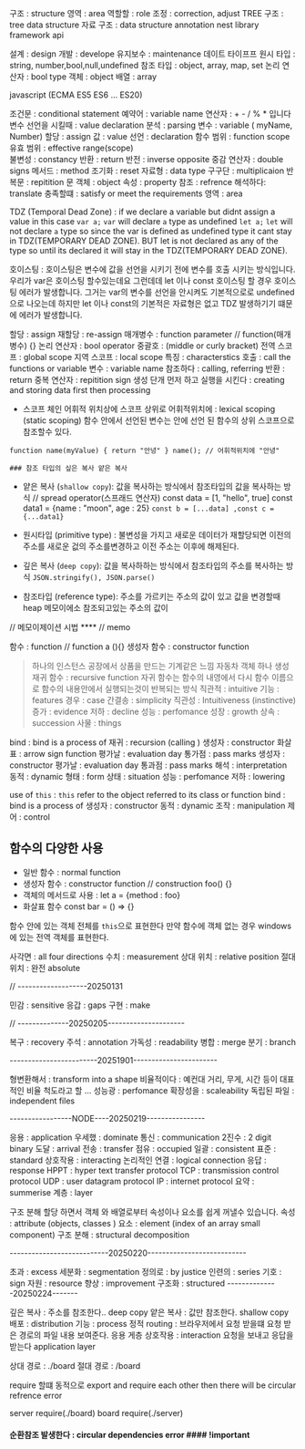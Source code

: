 

구조 : structure
영역 : area
역할할 : role
조정 : correction, adjust
TREE 구조 : tree data structure
자료 구조 : data structure
annotation
nest
library
framework
api 

설계  : design
개발  : develope
유지보수  : maintenance
데이트 타이프프
원시 타입 : string, number,bool,null,undefined
참조 타입 : object, array, map, set 
논리 연산자 : bool type
객체 : object
배열 : array

javascript  (ECMA   ES5 ES6 ... ES20)

조건문 : conditional statement
예약어 : variable name
연산자 : + - / % * 입니다
변수 선언을 시킬때 : value declaration 
분석 : parsing 
변수 : variable ( myName, Number)
할당 : assign
값 : value
선언 : declaration 
함수 범위 : function scope
유효 범위 : effective range(scope)  
불변성 : constancy 
반환  : return
반전 : inverse opposite
중감 연산자 : double signs
메서드 : method
조기화 : reset
자료형 : data type
구구단 : multiplicaion
반복문 : repitition 문 
객체 : object
속성 : property
참조 : refrence
해석하다: translate
충족할떄 : satisfy or meet the requirements
영역 : area

<!-- -----------------------javascript------------------- -->


 <!-- (원시 타입 종류), TDZ, 호이스팅 (let, var 차이 ) -->

<!-- //연선자의 반환 데이트 타입 -->

<!-- // 수학 배울때 콥셈 나누기 먼저 하고 더하기 빼기 -->


TDZ (Temporal Dead Zone) :  if we declare a variable but didnt assign a value in this case
                            `var a;`   `var` will declare `a` type as undefined
                            `let a;`   `let` will not declare `a` type 
                            so since the var is defined as undefined type it cant stay in TDZ(TEMPORARY DEAD ZONE).
                            BUT let is not declared as any of the type so until its declared it will stay in the TDZ(TEMPORARY DEAD ZONE).


호이스팅  :  호이스팅은 변수에 값을 선언을 시키기 전에 변수를 호출 시키는  방식입니다. 우리가 var은 호이스팅 할수있는데요 그런데데 let 이나 const 호이스팅 할 경우 호이스팅 에러가 발생합니다. 그거는 var의 변수를 선언을 안시켜도 기본적으로로 undefined 으로 나오는데 하지만 let 이나 const의 기본적은 자료형은 없고 TDZ 발생하기기 떄문에 에러가 발생합니다.


<!-- -------------------20250110 javascript---------- -->
할당 : assign
재할당 : re-assign
매개병수 : function parameter   // function(매개병수) {}
논리 연산자 : bool operator
중괄호 : (middle or curly bracket)
전역 스코프 : global scope
지역 스코프 : local scope
특징 : characterstics
호출 : call the functions or variable
변수 : variable name 
참조하다 : calling, referring
반환 : return
중복 연산자 : repitition sign
생성 단개 먼저 하고 실행을 시킨다 : creating and storing data 
first then processing

- 스코프 체인 어휘적 위치상에 스코프 상위로
어휘적위치에 : lexical scoping (static scoping) 함수 안에서 선언된 변수는 안에 선언 된 함수의 상위 스코프으로
참조할수 있다.

`function name(myValue) {
    return "안녕"
}
name(); // 어휘적위치에 "안녕"`

``` ### 참조 타입의 싶은 복사 얕은 복사 ```

- 얕은 복사 (`shallow copy`): 값을 복사하는 방식에서 참조타입의 값을 복사하는 방식  // spread operator(스프래드 연산자) 
const data = [1, "hello", true]
const data1 = {name : "moon", age : 25}
`const b = [...data] ,const c = {...data1}`
- 원시타입 (primitive type) : 불변성을 가지고 새로운 데이터가 재할당되면 이전의 주소를 새로운 겂의 주소를변경하고 이전 주소는 이후에 해제된다.

- 깊은 복사 (`deep copy`): 값을 복사하하는 방식에서 참조타입의 주소를 복사하는 방식
`JSON.stringify(), JSON.parse()`
- 참조타입 (reference type): 주소를 가르키는 주소의 값이 있고 값을 변경할때 heap 메모이에소 참조되고있는 주소의 값이 


<!--------------------------------20250114------------------------------------------>

// 메모이제이션 시법 ****  // memo

함수 : function   // function a (){}
생성자 함수 : constructor function
> 하나의 인스턴스
> 공장에서 상품을 만드는 기계같은 느낌
> 자동차 객체 하나 생성
재귀 함수 : recursive function
> 자귀 함수는 함수의 내영에서 다시 함수 이름으로 함수의 내용안에서 실행되는것이 반복되는 방식
직관적 : intuitive
기능 : features
경우 : case
간결송 : simplicity
직관성 : Intuitiveness (instinctive)
증가 : evidence
저하 : decline
성능 : perfomance
성장 : growth
상속 : succession
사물 : things


<!-- ----------------------20250115-------------------------- -->

bind : bind is a process of 
재귀 : recursion (calling )
생성자 : constructor
화살표 : arrow sign function 
평가날 : evaluation day
통가점 : pass marks
생성자 : constructor
평가날 : evaluation day
통과점 : pass marks
해석 : interpretation
동적 : dynamic
형태 : form
상태 : situation
성능 : perfomance
저하 : lowering

use of `this` : `this` refer to the object referred to its class or function
bind : bind is a process of 
생성자 : constructor
동적 : dynamic
조작 : manipulation
제어 : control

## 함수의 다양한 사용
- 일반 함수 : normal function
- 생성자 함수 : constructor function // construction foo() {}
- 객체의 메서드로 사용 : let a = {method : foo}
- 화살표 함수   const bar = () => {}

함수 안에 있는 객체 전체를 `this`으로 표현한다 만약 함수에 객체 없는 경우 windows 에 있는 전역 객체를 표현한다.




<!-- -----------------------20250124---------------- -->

사각면 : all four directions
수치 : measurement
상대 위치 : relative position
절대 위치 : 완전 absolute

//  -------------------20250131

민감 : sensitive
응갑 : gaps
구현 : make

// --------------20250205---------------------

복구  : recovery
주석  : annotation
가독성  : readability
병합 : merge
분기 : branch

------------------------20251901-----------------------

형변환해서 : transform into a shape
비율적이다 : 예컨대 거리, 무게, 시간 등이 대표적인 비율 척도라고 할 ...
성능광 : perfomance
확장성을 : scaleability
독립된 파일 : independent files

-----------------NODE----20250219----------------

응용 : application
우세했 : dominate
통신 : communication
2진수 : 2 digit binary
도달 : arrival
전송 : transfer
점유 : occupied
일괄 : consistent
표준 : standard
상호작용 : interacting
논리적인 연결 : logical connection
응답 : response
HPPT : hyper text transfer protocol
TCP : transmission control protocol
UDP : user datagram protocol
IP : internet protocol
요약 : summerise
계층 : layer


구조 분해 할당 하면서 객체 와 배열로부터 속성이나 요소를 쉽게 꺼낼수 있습니다.
속성 : attribute (objects, classes )
요소 : element (index of an array small component)
구조 분해 : structural decomposition

---------------------------20250220---------------------------

초과 : excess
세분화 : segmentation
정의로 : by justice
인련의 : series
기호 : sign
자원 : resource
향상 : improvement
구조화 : structured
--------------20250224-------

깊은 복사 : 주소를 참조한다.. deep copy
얕은 복사 : 값만 참조한다. shallow copy
배포 : distribution
기능 : process
정적 routing : 브라우저에서  요청 받을떄 요청 받은 경로의 파일 내용 보여준다.
응용 게층 상호작용 : interaction  요청을 보내고 응답을 받는다    application layer


상대 경로 : ./board
절대 경로 : /board

require 할떄 동적으로 export and require each other then 
there will be circular refrence error

server   require(./board)
board    require(./server)  
#### 순환참조 발생한다 : circular dependencies error #### !important
